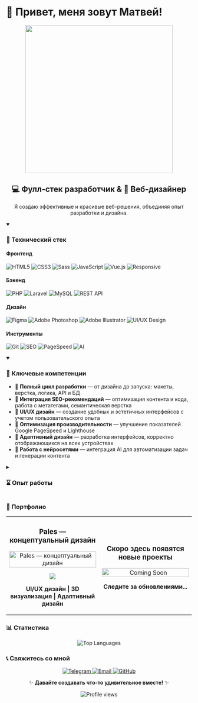 # 👋 Привет, меня зовут Матвей!

<div align="center">
  <img src="https://media.giphy.com/media/v1.Y2lkPTc5MGI3NjExcDEyZ2JlMGMzYnk3OXRiZDNlMHg1aHU1OHV0MDcwZWxrazFtZzQ1eCZlcD12MV9pbnRlcm5hbF9naWZfYnlfaWQmY3Q9Zw/qgQUggAC3Pfv687qPC/giphy.gif" width="400" />
</div>

<div align="center">
  <h2>💻 Фулл-стек разработчик & 🎨 Веб-дизайнер</h2>
  <p>Я создаю эффективные и красивые веб-решения, объединяя опыт разработки и дизайна.</p>
</div>

<details open>
  <summary><h3>🚀 Технический стек</h3></summary>
  
  <h4>Фронтенд</h4>
  <p>
    <img alt="HTML5" src="https://img.shields.io/badge/-HTML5-E34F26?style=for-the-badge&logo=html5&logoColor=white" />
    <img alt="CSS3" src="https://img.shields.io/badge/-CSS3-1572B6?style=for-the-badge&logo=css3&logoColor=white" />
    <img alt="Sass" src="https://img.shields.io/badge/-Sass-CC6699?style=for-the-badge&logo=sass&logoColor=white" />
    <img alt="JavaScript" src="https://img.shields.io/badge/-JavaScript-F7DF1E?style=for-the-badge&logo=javascript&logoColor=black" />
    <img alt="Vue.js" src="https://img.shields.io/badge/-Vue.js-4FC08D?style=for-the-badge&logo=vue.js&logoColor=white" />
    <img alt="Responsive" src="https://img.shields.io/badge/-Адаптивная_вёрстка-3DDC84?style=for-the-badge&logoColor=white" />
  </p>

  <h4>Бэкенд</h4>
  <p>
    <img alt="PHP" src="https://img.shields.io/badge/-PHP-777BB4?style=for-the-badge&logo=php&logoColor=white" />
    <img alt="Laravel" src="https://img.shields.io/badge/-Laravel-FF2D20?style=for-the-badge&logo=laravel&logoColor=white" />
    <img alt="MySQL" src="https://img.shields.io/badge/-MySQL-4479A1?style=for-the-badge&logo=mysql&logoColor=white" />
    <img alt="REST API" src="https://img.shields.io/badge/-REST_API-009688?style=for-the-badge&logo=fastapi&logoColor=white" />
  </p>

  <h4>Дизайн</h4>
  <p>
    <img alt="Figma" src="https://img.shields.io/badge/-Figma-F24E1E?style=for-the-badge&logo=figma&logoColor=white" />
    <img alt="Adobe Photoshop" src="https://img.shields.io/badge/-Photoshop-31A8FF?style=for-the-badge&logo=adobe-photoshop&logoColor=white" />
    <img alt="Adobe Illustrator" src="https://img.shields.io/badge/-Illustrator-FF9A00?style=for-the-badge&logo=adobe-illustrator&logoColor=white" />
    <img alt="UI/UX Design" src="https://img.shields.io/badge/-UI/UX_Design-0ACF83?style=for-the-badge&logo=webflow&logoColor=white" />
  </p>

  <h4>Инструменты</h4>
  <p>
    <img alt="Git" src="https://img.shields.io/badge/-Git-F05032?style=for-the-badge&logo=git&logoColor=white" />
    <img alt="SEO" src="https://img.shields.io/badge/-SEO-47A248?style=for-the-badge&logo=googlesearchconsole&logoColor=white" />
    <img alt="PageSpeed" src="https://img.shields.io/badge/-Google_PageSpeed-4285F4?style=for-the-badge&logo=google-chrome&logoColor=white" />
    <img alt="AI" src="https://img.shields.io/badge/-AI_Integration-412991?style=for-the-badge&logo=openai&logoColor=white" />
  </p>
</details>

<details open>
  <summary><h3>💼 Ключевые компетенции</h3></summary>
  
  <ul>
    <li>📌 <b>Полный цикл разработки</b> — от дизайна до запуска: макеты, верстка, логика, API и БД</li>
    <li>📌 <b>Интеграция SEO-рекомендаций</b> — оптимизация контента и кода, работа с метатегами, семантическая верстка</li>
    <li>📌 <b>UI/UX дизайн</b> — создание удобных и эстетичных интерфейсов с учетом пользовательского опыта</li>
    <li>📌 <b>Оптимизация производительности</b> — улучшение показателей Google PageSpeed и Lighthouse</li>
    <li>📌 <b>Адаптивный дизайн</b> — разработка интерфейсов, корректно отображающихся на всех устройствах</li>
    <li>📌 <b>Работа с нейросетями</b> — интеграция AI для автоматизации задач и генерации контента</li>
  </ul>
</details>

<details>
  <summary><h3>⌛ Опыт работы</h3></summary>
  
  <ul>
    <li>💼 <b>Фулл-стек разработчик</b> — 2 года (коммерческие и pet-проекты)</li>
    <li>💼 <b>Веб-дизайнер</b> — 1 год</li>
  </ul>
</details>

<h3>🎨 Портфолио</h3>

<div align="center">
  <table style="width:100%">
    <tr>
      <td align="center" width="50%">
        <h3>Pales — концептуальный дизайн</h3>
        <a href="https://dprofile.ru/case/111836/pales-konceptualnyi-dizain" target="_blank">
          <img src="https://i.ibb.co/LSvQ7XJ/pales-3d.jpg" width="100%" alt="Pales — концептуальный дизайн"/>
        </a>
        <p>
          <a href="https://dprofile.ru/case/111836/pales-konceptualnyi-dizain" target="_blank">
            <img src="https://img.shields.io/badge/-Посмотреть_проект-000000?style=for-the-badge&logo=github&logoColor=white"/>
          </a>
        </p>
        <p><strong>UI/UX дизайн | 3D визуализация | Адаптивный дизайн</strong></p>
      </td>
      <td align="center" width="50%">
        <h3>Скоро здесь появятся новые проекты</h3>
        <img src="https://i.ibb.co/vVSk8Bg/coming-soon.jpg" width="100%" alt="Coming Soon"/>
        <p><strong>Следите за обновлениями...</strong></p>
      </td>
    </tr>
  </table>
</div>

<h3>📊 Статистика</h3>

<div align="center">
  <img src="https://github-readme-stats.vercel.app/api/top-langs/?username=Yazi939&layout=compact&theme=dark&hide_border=true" alt="Top Languages" />
</div>

<h3>📞 Свяжитесь со мной</h3>

<div align="center">
  <a href="https://t.me/makleimk" target="_blank">
    <img alt="Telegram" src="https://img.shields.io/badge/-Telegram-26A5E4?style=for-the-badge&logo=telegram&logoColor=white" />
  </a>
  <a href="mailto:yazikrutoy@gmail.com">
    <img alt="Email" src="https://img.shields.io/badge/-Email-D14836?style=for-the-badge&logo=gmail&logoColor=white" />
  </a>
  <a href="https://github.com/Yazi939" target="_blank">
    <img alt="GitHub" src="https://img.shields.io/badge/-GitHub-181717?style=for-the-badge&logo=github&logoColor=white" />
  </a>
</div>

<div align="center">
  <p>✨ <strong>Давайте создавать что-то удивительное вместе!</strong> ✨</p>
  <img src="https://komarev.com/ghpvc/?username=Yazi939&color=blueviolet&style=for-the-badge&label=ПРОСМОТРЫ" alt="Profile views"/>
</div> 
